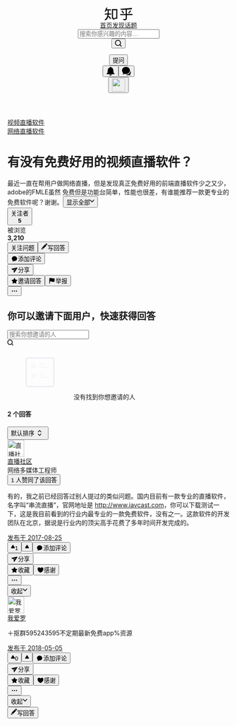 
<!doctype html>
<html lang="zh" data-hairline="true" data-theme="light"><head><meta charSet="utf-8"/><title data-react-helmet="true">有没有免费好用的视频直播软件？ - 知乎</title><meta name="viewport" content="width=device-width,initial-scale=1,maximum-scale=1"/><meta name="renderer" content="webkit"/><meta name="force-rendering" content="webkit"/><meta http-equiv="X-UA-Compatible" content="IE=edge,chrome=1"/><meta name="google-site-verification" content="FTeR0c8arOPKh8c5DYh_9uu98_zJbaWw53J-Sch9MTg"/><meta data-react-helmet="true" name="apple-itunes-app" content="app-id=432274380, app-argument=zhihu://questions/64436300"/><link rel="shortcut icon" type="image/x-icon" href="https://static.zhihu.com/static/favicon.ico"/><link rel="search" type="application/opensearchdescription+xml" href="https://static.zhihu.com/static/search.xml" title="知乎"/><link rel="dns-prefetch" href="//static.zhimg.com"/><link rel="dns-prefetch" href="//pic1.zhimg.com"/><link rel="dns-prefetch" href="//pic2.zhimg.com"/><link rel="dns-prefetch" href="//pic3.zhimg.com"/><link rel="dns-prefetch" href="//pic4.zhimg.com"/><link href="https://static.zhihu.com/heifetz/main.app.fb8bda14ef0eb3cf6a3a.css" rel="stylesheet"/></head><body class="Entry-body"><div id="root"><div data-zop-usertoken="{&quot;urlToken&quot;:&quot;cxgprs-25&quot;}" data-reactroot=""><div class="LoadingBar"></div><div><header role="banner" class="Sticky AppHeader" data-za-module="TopNavBar"><div class="AppHeader-inner"><a href="//www.zhihu.com" aria-label="知乎"><svg viewBox="0 0 200 91" class="Icon ZhihuLogo Icon--logo" style="height:30px;width:64px" width="64" height="30" aria-hidden="true"><title></title><g><path d="M53.29 80.035l7.32.002 2.41 8.24 13.128-8.24h15.477v-67.98H53.29v67.978zm7.79-60.598h22.756v53.22h-8.73l-8.718 5.473-1.587-5.46-3.72-.012v-53.22zM46.818 43.162h-16.35c.545-8.467.687-16.12.687-22.955h15.987s.615-7.05-2.68-6.97H16.807c1.09-4.1 2.46-8.332 4.1-12.708 0 0-7.523 0-10.085 6.74-1.06 2.78-4.128 13.48-9.592 24.41 1.84-.2 7.927-.37 11.512-6.94.66-1.84.785-2.08 1.605-4.54h9.02c0 3.28-.374 20.9-.526 22.95H6.51c-3.67 0-4.863 7.38-4.863 7.38H22.14C20.765 66.11 13.385 79.24 0 89.62c6.403 1.828 12.784-.29 15.937-3.094 0 0 7.182-6.53 11.12-21.64L43.92 85.18s2.473-8.402-.388-12.496c-2.37-2.788-8.768-10.33-11.496-13.064l-4.57 3.627c1.363-4.368 2.183-8.61 2.46-12.71H49.19s-.027-7.38-2.372-7.38zm128.752-.502c6.51-8.013 14.054-18.302 14.054-18.302s-5.827-4.625-8.556-1.27c-1.874 2.548-11.51 15.063-11.51 15.063l6.012 4.51zm-46.903-18.462c-2.814-2.577-8.096.667-8.096.667s12.35 17.2 12.85 17.953l6.08-4.29s-8.02-11.752-10.83-14.33zM199.99 46.5c-6.18 0-40.908.292-40.953.292v-31.56c1.503 0 3.882-.124 7.14-.376 12.773-.753 21.914-1.25 27.427-1.504 0 0 3.817-8.496-.185-10.45-.96-.37-7.24 1.43-7.24 1.43s-51.63 5.153-72.61 5.64c.5 2.756 2.38 5.336 4.93 6.11 4.16 1.087 7.09.53 15.36.277 7.76-.5 13.65-.76 17.66-.76v31.19h-41.71s.88 6.97 7.97 7.14h33.73v22.16c0 4.364-3.498 6.87-7.65 6.6-4.4.034-8.15-.36-13.027-.566.623 1.24 1.977 4.496 6.035 6.824 3.087 1.502 5.054 2.053 8.13 2.053 9.237 0 14.27-5.4 14.027-14.16V53.93h38.235c3.026 0 2.72-7.432 2.72-7.432z" fill-rule="evenodd"/></g></svg></a><nav role="navigation" class="AppHeader-nav"><a class="AppHeader-navItem" href="//www.zhihu.com/">首页</a><a class="AppHeader-navItem" href="//www.zhihu.com/explore">发现</a><a href="//www.zhihu.com/topic" class="AppHeader-navItem">话题</a></nav><div class="SearchBar" role="search"><div class="SearchBar-toolWrapper"><form class="SearchBar-tool"><div><div class="Popover"><div class="SearchBar-input Input-wrapper Input-wrapper--grey"><input type="text" maxLength="100" value="" autoComplete="off" role="combobox" aria-expanded="false" aria-autocomplete="list" aria-activedescendant="null--1" id="null-toggle" aria-haspopup="true" aria-owns="null-content" class="Input" placeholder="搜索你感兴趣的内容…"/><div class="Input-after"><button aria-label="搜索" type="button" class="Button SearchBar-searchIcon Button--primary"><svg viewBox="0 0 16 16" class="Icon Icon--search" style="height:16px;width:16px" width="16" height="16" aria-hidden="true"><title></title><g><path d="M12.054 10.864c.887-1.14 1.42-2.57 1.42-4.127C13.474 3.017 10.457 0 6.737 0S0 3.016 0 6.737c0 3.72 3.016 6.737 6.737 6.737 1.556 0 2.985-.533 4.127-1.42l3.103 3.104c.765.46 1.705-.37 1.19-1.19l-3.103-3.104zm-5.317.925c-2.786 0-5.053-2.267-5.053-5.053S3.95 1.684 6.737 1.684 11.79 3.95 11.79 6.737 9.522 11.79 6.736 11.79z"/></g></svg></button></div></div></div></div></form></div><button type="button" class="Button QuestionAskButton SearchBar-askButton Button--primary Button--blue">提问</button></div><div class="AppHeader-userInfo"><button type="button" class="Button PushNotifications-icon AppHeader-notifications Button--plain"><svg viewBox="0 0 20 22" class="Icon Icon--news" style="height:20px;width:20px" width="20" height="20" aria-hidden="true"><title></title><g><path d="M2.502 14.08C3.1 10.64 2 3 8.202 1.62 8.307.697 9.08 0 10 0s1.694.697 1.797 1.62C18 3 16.903 10.64 17.497 14.076c.106 1.102.736 1.855 1.7 2.108.527.142.868.66.793 1.206-.075.546-.542.95-1.09.943H1.1C.55 18.34.084 17.936.01 17.39c-.075-.547.266-1.064.794-1.206.963-.253 1.698-1.137 1.698-2.104zM10 22c-1.417.003-2.602-1.086-2.73-2.51-.004-.062.02-.124.063-.17.043-.045.104-.07.166-.07h5c.063 0 .124.025.167.07.044.046.067.108.063.17-.128 1.424-1.313 2.513-2.73 2.51z" /></g></svg></button><button type="button" class="Button Messages-icon AppHeader-messages Button--plain"><svg viewBox="0 0 20 20" class="Icon Icon--message" style="height:20px;width:20px" width="20" height="20" aria-hidden="true"><title></title><g><path d="M9 0C3.394 0 0 4.13 0 8c0 1.654.522 3.763 2.014 5.566.314.292.518.82.454 1.17-.165 1.488-.842 1.905-.842 1.905-.328.332.105.67.588.582 1.112-.2 2.07-.58 3.526-1.122.4-.202.464-.147.78-.078C11.524 17.764 18 14 18 8c0-3.665-3.43-8-9-8z"/><path d="M19.14 9.628c.758.988.86 2.01.86 3.15 0 1.195-.62 3.11-1.368 3.938-.21.23-.354.467-.308.722.12 1.073.614 1.5.614 1.5.237.24-.188.563-.537.5-.802-.145-1.494-.42-2.545-.81-.29-.146-.336-.106-.563-.057-2.043.712-4.398.476-6.083-.926 5.964-.524 8.726-3.03 9.93-8.016z"/></g></svg></button><div class="AppHeader-profile"><button type="button" class="Button AppHeader-profileEntry Button--plain"><img class="Avatar AppHeader-profileAvatar" width="30" height="30" src="https://pic4.zhimg.com/da8e974dc_is.jpg" srcSet="https://pic4.zhimg.com/da8e974dc_im.jpg 2x"/></button></div></div></div></header></div><main role="main" class="App-main"><div class="QuestionPage" itemscope="" itemType="http://schema.org/Question"><meta itemProp="name" content="有没有免费好用的视频直播软件？"/><meta itemProp="url" content="https://www.zhihu.com/question/64436300"/><meta itemProp="keywords" content="视频直播软件,网络直播软件"/><meta itemProp="answerCount" content="2"/><meta itemProp="commentCount" content="0"/><meta itemProp="dateCreated" content="2017-08-25T08:04:15.000Z"/><meta itemProp="dateModified" content="2017-08-25T08:04:15.000Z"/><meta itemProp="zhihu:visitsCount"/><meta itemProp="zhihu:followerCount" content="5"/><div data-zop-question="{&quot;title&quot;:&quot;有没有免费好用的视频直播软件？&quot;,&quot;topics&quot;:[{&quot;name&quot;:&quot;视频直播软件&quot;,&quot;id&quot;:&quot;19592957&quot;},{&quot;name&quot;:&quot;网络直播软件&quot;,&quot;id&quot;:&quot;19953988&quot;}],&quot;id&quot;:64436300,&quot;isEditable&quot;:false}"><div class="QuestionHeader"><div class="QuestionHeader-content"><div class="QuestionHeader-main"><div class="QuestionHeader-tags"><div class="QuestionHeader-topics"><div class="Tag QuestionTopic"><span class="Tag-content"><a class="TopicLink" href="//www.zhihu.com/topic/19592957" target="_blank"><div class="Popover"><div id="null-toggle" aria-haspopup="true" aria-expanded="false" aria-owns="null-content">视频直播软件</div></div></a></span></div><div class="Tag QuestionTopic"><span class="Tag-content"><a class="TopicLink" href="//www.zhihu.com/topic/19953988" target="_blank"><div class="Popover"><div id="null-toggle" aria-haspopup="true" aria-expanded="false" aria-owns="null-content">网络直播软件</div></div></a></span></div></div></div><h1 class="QuestionHeader-title">有没有免费好用的视频直播软件？</h1><div><div class="QuestionHeader-detail"><div class="QuestionRichText QuestionRichText--expandable QuestionRichText--collapsed"><div><span class="RichText" itemProp="text">最近一直在帮用户做网络直播，但是发现真正免费好用的前端直播软件少之又少，adobe的FMLE虽然
免费但是功能台简单，性能也很差，有谁能推荐一款更专业的免费软件呢？谢谢。</span><button type="button" class="Button QuestionRichText-more Button--plain">显示全部<svg viewBox="0 0 10 6" class="Icon QuestionRichText-more-icon Icon--arrow" style="height:16px;width:10px" width="10" height="16" aria-hidden="true"><title></title><g><path d="M8.716.217L5.002 4 1.285.218C.99-.072.514-.072.22.218c-.294.29-.294.76 0 1.052l4.25 4.512c.292.29.77.29 1.063 0L9.78 1.27c.293-.29.293-.76 0-1.052-.295-.29-.77-.29-1.063 0z"/></g></svg></button></div></div></div></div></div><div class="QuestionHeader-side"><div class="QuestionHeader-follow-status"><div class="QuestionFollowStatus"><div class="NumberBoard QuestionFollowStatus-counts NumberBoard--divider"><button type="button" class="Button NumberBoard-item Button--plain"><div class="NumberBoard-itemInner"><div class="NumberBoard-itemName">关注者</div><strong class="NumberBoard-itemValue" title="5">5</strong></div></button><div class="NumberBoard-item"><div class="NumberBoard-itemInner"><div class="NumberBoard-itemName">被浏览</div><strong class="NumberBoard-itemValue" title="3210">3,210</strong></div></div></div></div></div></div></div><div class="QuestionHeader-footer"><div class="QuestionHeader-footer-inner"><div class="QuestionHeader-main QuestionHeader-footer-main"><div class="QuestionButtonGroup"><button type="button" class="Button FollowButton Button--primary Button--blue">关注问题</button><button type="button" class="Button Button--blue"><svg viewBox="0 0 12 12" class="Icon Button-icon Icon--modify" style="height:16px;width:14px" width="14" height="16" aria-hidden="true"><title></title><g><path d="M.423 10.32L0 12l1.667-.474 1.55-.44-2.4-2.33-.394 1.564zM10.153.233c-.327-.318-.85-.31-1.17.018l-.793.817 2.49 2.414.792-.814c.318-.328.312-.852-.017-1.17l-1.3-1.263zM3.84 10.536L1.35 8.122l6.265-6.46 2.49 2.414-6.265 6.46z" fill-rule="evenodd"/></g></svg>写回答</button></div><div class="QuestionHeaderActions"><div class="QuestionHeader-Comment"><button type="button" class="Button Button--plain Button--withIcon Button--withLabel"><span style="display:inline-flex;align-items:center">​<svg class="Zi Zi--Comment Button-zi" fill="currentColor" viewBox="0 0 24 24" width="1.2em" height="1.2em"><path d="M10.241 19.313a.97.97 0 0 0-.77.2 7.908 7.908 0 0 1-3.772 1.482.409.409 0 0 1-.38-.637 5.825 5.825 0 0 0 1.11-2.237.605.605 0 0 0-.227-.59A7.935 7.935 0 0 1 3 11.25C3 6.7 7.03 3 12 3s9 3.7 9 8.25-4.373 9.108-10.759 8.063z" fill-rule="evenodd"></path></svg></span>添加评论</button></div><div class="Popover ShareMenu"><div class="" id="null-toggle" aria-haspopup="true" aria-expanded="false" aria-owns="null-content"><button type="button" class="Button Button--plain Button--withIcon Button--withLabel"><span style="display:inline-flex;align-items:center">​<svg class="Zi Zi--Share Button-zi" fill="currentColor" viewBox="0 0 24 24" width="1.2em" height="1.2em"><path d="M2.931 7.89c-1.067.24-1.275 1.669-.318 2.207l5.277 2.908 8.168-4.776c.25-.127.477.198.273.39L9.05 14.66l.927 5.953c.18 1.084 1.593 1.376 2.182.456l9.644-15.242c.584-.892-.212-2.029-1.234-1.796L2.93 7.89z" fill-rule="evenodd"></path></svg></span>分享</button></div></div><button type="button" class="Button Button--plain Button--withIcon Button--withLabel"><span style="display:inline-flex;align-items:center">​<svg class="Zi Zi--Star Button-zi" fill="currentColor" viewBox="0 0 24 24" width="1.2em" height="1.2em"><path d="M5.515 19.64l.918-5.355-3.89-3.792c-.926-.902-.639-1.784.64-1.97L8.56 7.74l2.404-4.871c.572-1.16 1.5-1.16 2.072 0L15.44 7.74l5.377.782c1.28.186 1.566 1.068.64 1.97l-3.89 3.793.918 5.354c.219 1.274-.532 1.82-1.676 1.218L12 18.33l-4.808 2.528c-1.145.602-1.896.056-1.677-1.218z" fill-rule="evenodd"></path></svg></span>邀请回答</button><button type="button" class="Button Button--plain Button--withIcon Button--withLabel"><span style="display:inline-flex;align-items:center">​<svg class="Zi Zi--Report Button-zi" fill="currentColor" viewBox="0 0 24 24" width="1.2em" height="1.2em"><path d="M19.947 3.129c-.633.136-3.927.639-5.697.385-3.133-.45-4.776-2.54-9.949-.888-.997.413-1.277 1.038-1.277 2.019L3 20.808c0 .3.101.54.304.718a.97.97 0 0 0 .73.304c.275 0 .519-.102.73-.304.202-.179.304-.418.304-.718v-6.58c4.533-1.235 8.047.668 8.562.864 2.343.893 5.542.008 6.774-.657.397-.178.596-.474.596-.887V3.964c0-.599-.42-.972-1.053-.835z" fill-rule="evenodd"></path></svg></span>举报</button><div class="Popover"><button aria-label="更多" type="button" id="null-toggle" aria-haspopup="true" aria-expanded="false" aria-owns="null-content" class="Button Button--plain Button--withIcon Button--iconOnly"><span style="display:inline-flex;align-items:center">​<svg class="Zi Zi--Dots Button-zi" fill="currentColor" viewBox="0 0 24 24" width="1.2em" height="1.2em"><path d="M5 14a2 2 0 1 1 0-4 2 2 0 0 1 0 4zm7 0a2 2 0 1 1 0-4 2 2 0 0 1 0 4zm7 0a2 2 0 1 1 0-4 2 2 0 0 1 0 4z" fill-rule="evenodd"></path></svg></span></button></div></div><div class="QuestionHeader-actions"></div></div></div></div></div></div><div class="Question-main"><div class="Question-mainColumn"><div><div class="QuestionAnswers-statusWrapper"></div><div class="Card QuestionInvitation"><div class="Topbar"><div class="Topbar-title"><h2 class="QuestionInvitation-title">你可以邀请下面用户，快速获得回答</h2></div><div class="Topbar-options"><div class="QuestionInvitation-input Input-wrapper"><input data-tooltip="也可以搜索职业、公司等资料" data-tooltip-position="bottom" class="Input" placeholder="搜索你想邀请的人"/><div class="Input-after"><svg viewBox="0 0 16 16" class="Icon Icon--search Icon--grey" style="height:16px;width:14px" width="14" height="16" aria-hidden="true"><title></title><g><path d="M12.054 10.864c.887-1.14 1.42-2.57 1.42-4.127C13.474 3.017 10.457 0 6.737 0S0 3.016 0 6.737c0 3.72 3.016 6.737 6.737 6.737 1.556 0 2.985-.533 4.127-1.42l3.103 3.104c.765.46 1.705-.37 1.19-1.19l-3.103-3.104zm-5.317.925c-2.786 0-5.053-2.267-5.053-5.053S3.95 1.684 6.737 1.684 11.79 3.95 11.79 6.737 9.522 11.79 6.736 11.79z"/></g></svg></div></div></div></div><div class="QuestionInvitation-content QuestionInvitation-content--centered"><div class="EmptyState"><div class="EmptyState-inner"><svg xmlns="http://www.w3.org/2000/svg" width="150" height="120" viewBox="0 0 150 120" class="EmptyState-image"><title></title><g><g fill="none" fill-rule="evenodd"><path fill="#EBEEF5" fill-rule="nonzero" d="M44 31.005v55.99A3.003 3.003 0 0 0 47.003 90h53.994A3.005 3.005 0 0 0 104 86.995v-55.99A3.003 3.003 0 0 0 100.997 28H47.003A3.005 3.005 0 0 0 44 31.005zm-3 0A6.005 6.005 0 0 1 47.003 25h53.994A6.003 6.003 0 0 1 107 31.005v55.99A6.005 6.005 0 0 1 100.997 93H47.003A6.003 6.003 0 0 1 41 86.995v-55.99z"/><path fill="#F7F8FA" d="M59 50a6 6 0 1 1 0-12 6 6 0 0 1 0 12zm12-9.5c0-.828.68-1.5 1.496-1.5h9.008c.826 0 1.496.666 1.496 1.5 0 .828-.68 1.5-1.496 1.5h-9.008A1.495 1.495 0 0 1 71 40.5zm0 7c0-.828.667-1.5 1.5-1.5h21c.828 0 1.5.666 1.5 1.5 0 .828-.667 1.5-1.5 1.5h-21c-.828 0-1.5-.666-1.5-1.5zM59 73a6 6 0 1 1 0-12 6 6 0 0 1 0 12zm12-9.5c0-.828.68-1.5 1.496-1.5h9.008c.826 0 1.496.666 1.496 1.5 0 .828-.68 1.5-1.496 1.5h-9.008A1.495 1.495 0 0 1 71 63.5zm0 7c0-.828.667-1.5 1.5-1.5h21c.828 0 1.5.666 1.5 1.5 0 .828-.667 1.5-1.5 1.5h-21c-.828 0-1.5-.666-1.5-1.5z"/></g></g></svg>没有找到你想邀请的人</div></div></div></div><div id="QuestionAnswers-answers" class="QuestionAnswers-answers" data-zop-feedlistmap="0,0,1,0"><div class="Card"><div class="List"><div class="List-header"><h4 class="List-headerText"><span>2<!-- --> 个回答</span></h4><div class="List-headerOptions"><div class="Popover"><button role="combobox" aria-expanded="false" type="button" id="null-toggle" aria-haspopup="true" aria-owns="null-content" class="Button Select-button Select-plainButton Button--plain">默认排序<span style="display:inline-flex;align-items:center">​<svg class="Zi Zi--Select Select-arrow" fill="currentColor" viewBox="0 0 24 24" width="24" height="24"><path d="M12 16.183l2.716-2.966a.757.757 0 0 1 1.064.001.738.738 0 0 1 0 1.052l-3.247 3.512a.758.758 0 0 1-1.064 0L8.22 14.27a.738.738 0 0 1 0-1.052.758.758 0 0 1 1.063 0L12 16.183zm0-9.365L9.284 9.782a.758.758 0 0 1-1.064 0 .738.738 0 0 1 0-1.052l3.248-3.512a.758.758 0 0 1 1.065 0L15.78 8.73a.738.738 0 0 1 0 1.052.757.757 0 0 1-1.063.001L12 6.818z" fill-rule="evenodd"></path></svg></span></button></div></div></div><div><div class=""><div class="List-item"><div class="ContentItem AnswerItem" data-za-index="0" data-zop="{&quot;authorName&quot;:&quot;直播社区&quot;,&quot;itemId&quot;:220306829,&quot;title&quot;:&quot;有没有免费好用的视频直播软件？&quot;,&quot;type&quot;:&quot;answer&quot;}" name="220306829" itemProp="acceptedAnswer" itemType="http://schema.org/Answer" itemscope=""><div class="ContentItem-meta"><div class="AuthorInfo AnswerItem-authorInfo AnswerItem-authorInfo--related" itemProp="author" itemscope="" itemType="http://schema.org/Person"><meta itemProp="name" content="直播社区"/><meta itemProp="image" content="https://pic2.zhimg.com/v2-4bcd61f3efbff7e1c513eebb3ac308df_is.jpg"/><meta itemProp="url" content="https://www.zhihu.com/people/zhiboshequ"/><meta itemProp="zhihu:followerCount" content="16"/><span class="UserLink AuthorInfo-avatarWrapper"><div class="Popover"><div id="null-toggle" aria-haspopup="true" aria-expanded="false" aria-owns="null-content"><a class="UserLink-link" data-za-detail-view-element_name="User" target="_blank" href="//www.zhihu.com/people/zhiboshequ"><img class="Avatar AuthorInfo-avatar" width="38" height="38" src="https://pic2.zhimg.com/v2-4bcd61f3efbff7e1c513eebb3ac308df_xs.jpg" srcSet="https://pic2.zhimg.com/v2-4bcd61f3efbff7e1c513eebb3ac308df_l.jpg 2x" alt="直播社区"/></a></div></div></span><div class="AuthorInfo-content"><div class="AuthorInfo-head"><span class="UserLink AuthorInfo-name"><div class="Popover"><div id="null-toggle" aria-haspopup="true" aria-expanded="false" aria-owns="null-content"><a class="UserLink-link" data-za-detail-view-element_name="User" target="_blank" href="//www.zhihu.com/people/zhiboshequ">直播社区</a></div></div></span></div><div class="AuthorInfo-detail"><div class="AuthorInfo-badge"><div class="RichText AuthorInfo-badgeText">网络多媒体工程师</div></div></div></div></div><div class="AnswerItem-extraInfo"><span class="Voters"><button type="button" class="Button Button--plain">1 人赞同了该回答</button></span></div></div><meta itemProp="image" content=""/><meta itemProp="upvoteCount" content="1"/><meta itemProp="url" content="https://www.zhihu.com/question/64436300/answer/220306829"/><meta itemProp="dateCreated" content="2017-08-25T08:14:51.000Z"/><meta itemProp="dateModified" content="2017-08-25T08:14:51.000Z"/><meta itemProp="commentCount" content="0"/><div class="RichContent RichContent--unescapable"><div class="RichContent-inner"><span class="RichText CopyrightRichText-richText" itemProp="text"><p>有的，我之前已经回答过别人提过的类似问题。国内目前有一款专业的直播软件，名字叫“串流直播”，官网地址是 <a href="https://link.zhihu.com/?target=http%3A//www.iavcast.com" class=" external" target="_blank" rel="nofollow noreferrer"><span class="invisible">http://www.</span><span class="visible">iavcast.com</span><span class="invisible"></span></a>，你可以下载测试一下，这是我目前看到的行业内最专业的一款免费软件，没有之一。这款软件的开发团队在北京，据说是行业内的顶尖高手花费了多年时间开发完成的。</p></span></div><div><div class="ContentItem-time"><a target="_blank" href="/question/64436300/answer/220306829"><span data-tooltip="发布于 2017-08-25 16:14">发布于 2017-08-25</span></a></div></div><div class="ContentItem-actions RichContent-actions"><span><button aria-label="赞同" type="button" class="Button VoteButton VoteButton--up"><svg viewBox="0 0 20 18" class="Icon VoteButton-upIcon Icon--triangle" style="height:16px;width:9px" width="9" height="16" aria-hidden="true"><title></title><g><path d="M0 15.243c0-.326.088-.533.236-.896l7.98-13.204C8.57.57 9.086 0 10 0s1.43.57 1.784 1.143l7.98 13.204c.15.363.236.57.236.896 0 1.386-.875 1.9-1.955 1.9H1.955c-1.08 0-1.955-.517-1.955-1.9z"/></g></svg>1</button><button aria-label="反对" type="button" class="Button VoteButton VoteButton--down"><svg viewBox="0 0 20 18" class="Icon VoteButton-downIcon Icon--triangle" style="height:16px;width:9px" width="9" height="16" aria-hidden="true"><title></title><g><path d="M0 15.243c0-.326.088-.533.236-.896l7.98-13.204C8.57.57 9.086 0 10 0s1.43.57 1.784 1.143l7.98 13.204c.15.363.236.57.236.896 0 1.386-.875 1.9-1.955 1.9H1.955c-1.08 0-1.955-.517-1.955-1.9z"/></g></svg></button></span><button type="button" class="Button ContentItem-action Button--plain Button--withIcon Button--withLabel"><span style="display:inline-flex;align-items:center">​<svg class="Zi Zi--Comment Button-zi" fill="currentColor" viewBox="0 0 24 24" width="1.2em" height="1.2em"><path d="M10.241 19.313a.97.97 0 0 0-.77.2 7.908 7.908 0 0 1-3.772 1.482.409.409 0 0 1-.38-.637 5.825 5.825 0 0 0 1.11-2.237.605.605 0 0 0-.227-.59A7.935 7.935 0 0 1 3 11.25C3 6.7 7.03 3 12 3s9 3.7 9 8.25-4.373 9.108-10.759 8.063z" fill-rule="evenodd"></path></svg></span>添加评论</button><div class="Popover ShareMenu ContentItem-action"><div class="" id="null-toggle" aria-haspopup="true" aria-expanded="false" aria-owns="null-content"><button type="button" class="Button Button--plain Button--withIcon Button--withLabel"><span style="display:inline-flex;align-items:center">​<svg class="Zi Zi--Share Button-zi" fill="currentColor" viewBox="0 0 24 24" width="1.2em" height="1.2em"><path d="M2.931 7.89c-1.067.24-1.275 1.669-.318 2.207l5.277 2.908 8.168-4.776c.25-.127.477.198.273.39L9.05 14.66l.927 5.953c.18 1.084 1.593 1.376 2.182.456l9.644-15.242c.584-.892-.212-2.029-1.234-1.796L2.93 7.89z" fill-rule="evenodd"></path></svg></span>分享</button></div></div><button type="button" class="Button ContentItem-action Button--plain Button--withIcon Button--withLabel"><span style="display:inline-flex;align-items:center">​<svg class="Zi Zi--Star Button-zi" fill="currentColor" viewBox="0 0 24 24" width="1.2em" height="1.2em"><path d="M5.515 19.64l.918-5.355-3.89-3.792c-.926-.902-.639-1.784.64-1.97L8.56 7.74l2.404-4.871c.572-1.16 1.5-1.16 2.072 0L15.44 7.74l5.377.782c1.28.186 1.566 1.068.64 1.97l-3.89 3.793.918 5.354c.219 1.274-.532 1.82-1.676 1.218L12 18.33l-4.808 2.528c-1.145.602-1.896.056-1.677-1.218z" fill-rule="evenodd"></path></svg></span>收藏</button><button type="button" class="Button ContentItem-action Button--plain Button--withIcon Button--withLabel"><span style="display:inline-flex;align-items:center">​<svg class="Zi Zi--Heart Button-zi" fill="currentColor" viewBox="0 0 24 24" width="1.2em" height="1.2em"><path d="M2 8.437C2 5.505 4.294 3.094 7.207 3 9.243 3 11.092 4.19 12 6c.823-1.758 2.649-3 4.651-3C19.545 3 22 5.507 22 8.432 22 16.24 13.842 21 12 21 10.158 21 2 16.24 2 8.437z" fill-rule="evenodd"></path></svg></span>感谢</button><div class="Popover ContentItem-action"><button aria-label="更多" type="button" id="null-toggle" aria-haspopup="true" aria-expanded="false" aria-owns="null-content" class="Button Button--plain Button--withIcon Button--iconOnly"><span style="display:inline-flex;align-items:center">​<svg class="Zi Zi--Dots Button-zi" fill="currentColor" viewBox="0 0 24 24" width="1.2em" height="1.2em"><path d="M5 14a2 2 0 1 1 0-4 2 2 0 0 1 0 4zm7 0a2 2 0 1 1 0-4 2 2 0 0 1 0 4zm7 0a2 2 0 1 1 0-4 2 2 0 0 1 0 4z" fill-rule="evenodd"></path></svg></span></button></div><button data-zop-retract-question="true" type="button" class="Button ContentItem-action ContentItem-rightButton Button--plain"><span class="RichContent-collapsedText">收起</span><svg viewBox="0 0 10 6" class="Icon ContentItem-arrowIcon is-active Icon--arrow" style="height:16px;width:10px" width="10" height="16" aria-hidden="true"><title></title><g><path d="M8.716.217L5.002 4 1.285.218C.99-.072.514-.072.22.218c-.294.29-.294.76 0 1.052l4.25 4.512c.292.29.77.29 1.063 0L9.78 1.27c.293-.29.293-.76 0-1.052-.295-.29-.77-.29-1.063 0z"/></g></svg></button></div></div></div></div><div class="List-item"><div class="ContentItem AnswerItem" data-za-index="1" data-zop="{&quot;authorName&quot;:&quot;我爱罗&quot;,&quot;itemId&quot;:383577567,&quot;title&quot;:&quot;有没有免费好用的视频直播软件？&quot;,&quot;type&quot;:&quot;answer&quot;}" name="383577567" itemProp="suggestedAnswer" itemType="http://schema.org/Answer" itemscope=""><div class="ContentItem-meta"><div class="AuthorInfo AnswerItem-authorInfo AnswerItem-authorInfo--related" itemProp="author" itemscope="" itemType="http://schema.org/Person"><meta itemProp="name" content="我爱罗"/><meta itemProp="image" content="https://pic4.zhimg.com/da8e974dc_is.jpg"/><meta itemProp="url" content="https://www.zhihu.com/people/wo-ai-luo-36-12"/><meta itemProp="zhihu:followerCount" content="0"/><span class="UserLink AuthorInfo-avatarWrapper"><div class="Popover"><div id="null-toggle" aria-haspopup="true" aria-expanded="false" aria-owns="null-content"><a class="UserLink-link" data-za-detail-view-element_name="User" target="_blank" href="//www.zhihu.com/people/wo-ai-luo-36-12"><img class="Avatar AuthorInfo-avatar" width="38" height="38" src="https://pic4.zhimg.com/da8e974dc_xs.jpg" srcSet="https://pic4.zhimg.com/da8e974dc_l.jpg 2x" alt="我爱罗"/></a></div></div></span><div class="AuthorInfo-content"><div class="AuthorInfo-head"><span class="UserLink AuthorInfo-name"><div class="Popover"><div id="null-toggle" aria-haspopup="true" aria-expanded="false" aria-owns="null-content"><a class="UserLink-link" data-za-detail-view-element_name="User" target="_blank" href="//www.zhihu.com/people/wo-ai-luo-36-12">我爱罗</a></div></div></span></div><div class="AuthorInfo-detail"><div class="AuthorInfo-badge"></div></div></div></div></div><meta itemProp="image" content=""/><meta itemProp="upvoteCount" content="0"/><meta itemProp="url" content="https://www.zhihu.com/question/64436300/answer/383577567"/><meta itemProp="dateCreated" content="2018-05-04T19:55:55.000Z"/><meta itemProp="dateModified" content="2018-05-04T19:55:55.000Z"/><meta itemProp="commentCount" content="0"/><div class="RichContent RichContent--unescapable"><div class="RichContent-inner"><span class="RichText CopyrightRichText-richText" itemProp="text"><p>＋抠群595243595不定期最新免费app%资源</p></span></div><div><div class="ContentItem-time"><a target="_blank" href="/question/64436300/answer/383577567"><span data-tooltip="发布于 2018-05-05 03:55">发布于 2018-05-05</span></a></div></div><div class="ContentItem-actions RichContent-actions"><span><button aria-label="赞同" type="button" class="Button VoteButton VoteButton--up"><svg viewBox="0 0 20 18" class="Icon VoteButton-upIcon Icon--triangle" style="height:16px;width:9px" width="9" height="16" aria-hidden="true"><title></title><g><path d="M0 15.243c0-.326.088-.533.236-.896l7.98-13.204C8.57.57 9.086 0 10 0s1.43.57 1.784 1.143l7.98 13.204c.15.363.236.57.236.896 0 1.386-.875 1.9-1.955 1.9H1.955c-1.08 0-1.955-.517-1.955-1.9z"/></g></svg>0</button><button aria-label="反对" type="button" class="Button VoteButton VoteButton--down"><svg viewBox="0 0 20 18" class="Icon VoteButton-downIcon Icon--triangle" style="height:16px;width:9px" width="9" height="16" aria-hidden="true"><title></title><g><path d="M0 15.243c0-.326.088-.533.236-.896l7.98-13.204C8.57.57 9.086 0 10 0s1.43.57 1.784 1.143l7.98 13.204c.15.363.236.57.236.896 0 1.386-.875 1.9-1.955 1.9H1.955c-1.08 0-1.955-.517-1.955-1.9z"/></g></svg></button></span><button type="button" class="Button ContentItem-action Button--plain Button--withIcon Button--withLabel"><span style="display:inline-flex;align-items:center">​<svg class="Zi Zi--Comment Button-zi" fill="currentColor" viewBox="0 0 24 24" width="1.2em" height="1.2em"><path d="M10.241 19.313a.97.97 0 0 0-.77.2 7.908 7.908 0 0 1-3.772 1.482.409.409 0 0 1-.38-.637 5.825 5.825 0 0 0 1.11-2.237.605.605 0 0 0-.227-.59A7.935 7.935 0 0 1 3 11.25C3 6.7 7.03 3 12 3s9 3.7 9 8.25-4.373 9.108-10.759 8.063z" fill-rule="evenodd"></path></svg></span>添加评论</button><div class="Popover ShareMenu ContentItem-action"><div class="" id="null-toggle" aria-haspopup="true" aria-expanded="false" aria-owns="null-content"><button type="button" class="Button Button--plain Button--withIcon Button--withLabel"><span style="display:inline-flex;align-items:center">​<svg class="Zi Zi--Share Button-zi" fill="currentColor" viewBox="0 0 24 24" width="1.2em" height="1.2em"><path d="M2.931 7.89c-1.067.24-1.275 1.669-.318 2.207l5.277 2.908 8.168-4.776c.25-.127.477.198.273.39L9.05 14.66l.927 5.953c.18 1.084 1.593 1.376 2.182.456l9.644-15.242c.584-.892-.212-2.029-1.234-1.796L2.93 7.89z" fill-rule="evenodd"></path></svg></span>分享</button></div></div><button type="button" class="Button ContentItem-action Button--plain Button--withIcon Button--withLabel"><span style="display:inline-flex;align-items:center">​<svg class="Zi Zi--Star Button-zi" fill="currentColor" viewBox="0 0 24 24" width="1.2em" height="1.2em"><path d="M5.515 19.64l.918-5.355-3.89-3.792c-.926-.902-.639-1.784.64-1.97L8.56 7.74l2.404-4.871c.572-1.16 1.5-1.16 2.072 0L15.44 7.74l5.377.782c1.28.186 1.566 1.068.64 1.97l-3.89 3.793.918 5.354c.219 1.274-.532 1.82-1.676 1.218L12 18.33l-4.808 2.528c-1.145.602-1.896.056-1.677-1.218z" fill-rule="evenodd"></path></svg></span>收藏</button><button type="button" class="Button ContentItem-action Button--plain Button--withIcon Button--withLabel"><span style="display:inline-flex;align-items:center">​<svg class="Zi Zi--Heart Button-zi" fill="currentColor" viewBox="0 0 24 24" width="1.2em" height="1.2em"><path d="M2 8.437C2 5.505 4.294 3.094 7.207 3 9.243 3 11.092 4.19 12 6c.823-1.758 2.649-3 4.651-3C19.545 3 22 5.507 22 8.432 22 16.24 13.842 21 12 21 10.158 21 2 16.24 2 8.437z" fill-rule="evenodd"></path></svg></span>感谢</button><div class="Popover ContentItem-action"><button aria-label="更多" type="button" id="null-toggle" aria-haspopup="true" aria-expanded="false" aria-owns="null-content" class="Button Button--plain Button--withIcon Button--iconOnly"><span style="display:inline-flex;align-items:center">​<svg class="Zi Zi--Dots Button-zi" fill="currentColor" viewBox="0 0 24 24" width="1.2em" height="1.2em"><path d="M5 14a2 2 0 1 1 0-4 2 2 0 0 1 0 4zm7 0a2 2 0 1 1 0-4 2 2 0 0 1 0 4zm7 0a2 2 0 1 1 0-4 2 2 0 0 1 0 4z" fill-rule="evenodd"></path></svg></span></button></div><button data-zop-retract-question="true" type="button" class="Button ContentItem-action ContentItem-rightButton Button--plain"><span class="RichContent-collapsedText">收起</span><svg viewBox="0 0 10 6" class="Icon ContentItem-arrowIcon is-active Icon--arrow" style="height:16px;width:10px" width="10" height="16" aria-hidden="true"><title></title><g><path d="M8.716.217L5.002 4 1.285.218C.99-.072.514-.072.22.218c-.294.29-.294.76 0 1.052l4.25 4.512c.292.29.77.29 1.063 0L9.78 1.27c.293-.29.293-.76 0-1.052-.295-.29-.77-.29-1.063 0z"/></g></svg></button></div></div></div></div><div></div></div></div></div></div></div><div class="Card"><button type="button" class="Button QuestionAnswers-answerButton Button--blue Button--spread"><svg viewBox="0 0 12 12" class="Icon Button-icon Icon--modify" style="height:16px;width:14px" width="14" height="16" aria-hidden="true"><title></title><g><path d="M.423 10.32L0 12l1.667-.474 1.55-.44-2.4-2.33-.394 1.564zM10.153.233c-.327-.318-.85-.31-1.17.018l-.793.817 2.49 2.414.792-.814c.318-.328.312-.852-.017-1.17l-1.3-1.263zM3.84 10.536L1.35 8.122l6.265-6.46 2.49 2.414-6.265 6.46z" fill-rule="evenodd"/></g></svg>写回答</button></div></div></div></div></div></main></div></div><div id="data" style="display:none" data-state="{&quot;privacy&quot;:{&quot;showPrivacy&quot;:false},&quot;loading&quot;:{&quot;global&quot;:{&quot;count&quot;:0},&quot;local&quot;:{&quot;currentUser/get/&quot;:false,&quot;env/getExperiments/&quot;:false,&quot;question/get/&quot;:false,&quot;question/getAnswers/64436300&quot;:false}},&quot;entities&quot;:{&quot;users&quot;:{&quot;cxgprs-25&quot;:{&quot;caEnabled&quot;:false,&quot;avatarUrlTemplate&quot;:&quot;https://pic4.zhimg.com/da8e974dc_{size}.jpg&quot;,&quot;lastCommentPermission&quot;:&quot;all&quot;,&quot;uid&quot;:977301976954925000,&quot;avatarUrl&quot;:&quot;https://pic4.zhimg.com/da8e974dc_is.jpg&quot;,&quot;followNotificationsCount&quot;:0,&quot;isActive&quot;:1525786948,&quot;userType&quot;:&quot;people&quot;,&quot;adType&quot;:&quot;normal&quot;,&quot;editorInfo&quot;:[],&quot;isBindPhone&quot;:true,&quot;accountStatus&quot;:[],&quot;defaultNotificationsCount&quot;:0,&quot;isForceRenamed&quot;:false,&quot;urlToken&quot;:&quot;cxgprs-25&quot;,&quot;id&quot;:&quot;c5ac8506997728bf145ccfa35710d990&quot;,&quot;messagesCount&quot;:0,&quot;canEditTopic&quot;:false,&quot;name&quot;:&quot;cxgprs&quot;,&quot;headline&quot;:&quot;王者&quot;,&quot;badge&quot;:[],&quot;availableMessageTypes&quot;:[&quot;common&quot;],&quot;isAdvertiser&quot;:false,&quot;renamedFullname&quot;:&quot;&quot;,&quot;isOrg&quot;:false,&quot;gender&quot;:-1,&quot;url&quot;:&quot;http://www.zhihu.com/api/v4/people/c5ac8506997728bf145ccfa35710d990&quot;,&quot;type&quot;:&quot;people&quot;,&quot;voteThankNotificationsCount&quot;:0}},&quot;questions&quot;:{&quot;64436300&quot;:{&quot;status&quot;:{&quot;isLocked&quot;:false,&quot;isClose&quot;:false,&quot;isEvaluate&quot;:false,&quot;isSuggest&quot;:false},&quot;relationship&quot;:{&quot;concernedFollowers&quot;:[],&quot;isAnonymous&quot;:false,&quot;canLock&quot;:false,&quot;isFollowing&quot;:false,&quot;isAuthor&quot;:false,&quot;canCollapseAnswers&quot;:false,&quot;canStickAnswers&quot;:false},&quot;isMuted&quot;:false,&quot;topics&quot;:[{&quot;introduction&quot;:&quot;&quot;,&quot;avatarUrl&quot;:&quot;https://pic4.zhimg.com/e82bab09c_is.jpg&quot;,&quot;name&quot;:&quot;视频直播软件&quot;,&quot;url&quot;:&quot;http://www.zhihu.com/api/v4/topics/19592957&quot;,&quot;type&quot;:&quot;topic&quot;,&quot;excerpt&quot;:&quot;&quot;,&quot;id&quot;:&quot;19592957&quot;},{&quot;introduction&quot;:&quot;&quot;,&quot;avatarUrl&quot;:&quot;https://pic4.zhimg.com/e82bab09c_is.jpg&quot;,&quot;name&quot;:&quot;网络直播软件&quot;,&quot;url&quot;:&quot;http://www.zhihu.com/api/v4/topics/19953988&quot;,&quot;type&quot;:&quot;topic&quot;,&quot;excerpt&quot;:&quot;&quot;,&quot;id&quot;:&quot;19953988&quot;}],&quot;excerpt&quot;:&quot;最近一直在帮用户做网络直播，但是发现真正免费好用的前端直播软件少之又少，adobe的FMLE虽然\n免费但是功能台简单，性能也很差，有谁能推荐一款更专业的免费软件呢？谢谢。&quot;,&quot;adminClosedComment&quot;:false,&quot;isEditable&quot;:false,&quot;reviewInfo&quot;:{&quot;editTips&quot;:&quot;&quot;,&quot;tips&quot;:&quot;&quot;,&quot;type&quot;:&quot;&quot;,&quot;isReviewing&quot;:false},&quot;answerCount&quot;:2,&quot;editableDetail&quot;:&quot;最近一直在帮用户做网络直播，但是发现真正免费好用的前端直播软件少之又少，adobe的FMLE虽然\n免费但是功能台简单，性能也很差，有谁能推荐一款更专业的免费软件呢？谢谢。&quot;,&quot;visitCount&quot;:3210,&quot;id&quot;:64436300,&quot;collapsedAnswerCount&quot;:0,&quot;author&quot;:{&quot;avatarUrlTemplate&quot;:&quot;https://pic4.zhimg.com/da8e974dc_{size}.jpg&quot;,&quot;type&quot;:&quot;people&quot;,&quot;name&quot;:&quot;飞天雄鹰&quot;,&quot;url&quot;:&quot;http://www.zhihu.com/api/v4/people/862a2031362144459dbba7d8faddd856&quot;,&quot;gender&quot;:-1,&quot;userType&quot;:&quot;people&quot;,&quot;urlToken&quot;:&quot;feitianying&quot;,&quot;isAdvertiser&quot;:false,&quot;avatarUrl&quot;:&quot;https://pic4.zhimg.com/da8e974dc_is.jpg&quot;,&quot;isFollowing&quot;:false,&quot;isOrg&quot;:false,&quot;headline&quot;:&quot;技术工程师&quot;,&quot;badge&quot;:[],&quot;id&quot;:&quot;862a2031362144459dbba7d8faddd856&quot;},&quot;url&quot;:&quot;http://www.zhihu.com/api/v4/questions/64436300&quot;,&quot;commentPermission&quot;:&quot;all&quot;,&quot;created&quot;:1503648255,&quot;detail&quot;:&quot;最近一直在帮用户做网络直播，但是发现真正免费好用的前端直播软件少之又少，adobe的FMLE虽然\n免费但是功能台简单，性能也很差，有谁能推荐一款更专业的免费软件呢？谢谢。&quot;,&quot;updatedTime&quot;:1503648255,&quot;hasPublishingDraft&quot;:false,&quot;commentCount&quot;:0,&quot;questionType&quot;:&quot;normal&quot;,&quot;followerCount&quot;:5,&quot;title&quot;:&quot;有没有免费好用的视频直播软件？&quot;,&quot;canComment&quot;:{&quot;status&quot;:true,&quot;reason&quot;:&quot;&quot;},&quot;type&quot;:&quot;question&quot;,&quot;isNormal&quot;:true}},&quot;answers&quot;:{&quot;220306829&quot;:{&quot;relevantInfo&quot;:{&quot;isRelevant&quot;:false},&quot;suggestEdit&quot;:{&quot;status&quot;:false,&quot;reason&quot;:&quot;&quot;,&quot;title&quot;:&quot;&quot;,&quot;url&quot;:&quot;&quot;,&quot;unnormalDetails&quot;:{},&quot;tip&quot;:&quot;&quot;},&quot;relationship&quot;:{&quot;isAuthorized&quot;:false,&quot;isAuthor&quot;:false,&quot;isThanked&quot;:false,&quot;isNothelp&quot;:false,&quot;voting&quot;:0},&quot;editableContent&quot;:&quot;&quot;,&quot;markInfos&quot;:[],&quot;excerpt&quot;:&quot;有的，我之前已经回答过别人提过的类似问题。国内目前有一款专业的直播软件，名字叫“串流直播”，官网地址是 &lt;a href=\&quot;https://link.zhihu.com/?target=http%3A//www.iavcast.com\&quot; class=\&quot; external\&quot; target=\&quot;_blank\&quot; rel=\&quot;nofollow noreferrer\&quot;&gt;&lt;span class=\&quot;invisible\&quot;&gt;http://www.&lt;/span&gt;&lt;span class=\&quot;visible\&quot;&gt;iavcast.com&lt;/span&gt;&lt;span class=\&quot;invisible\&quot;&gt;&lt;/span&gt;&lt;/a&gt;，你可以下载测试一下，这是我目前看到的行业内最专业的一款免费软件，没有之一。这款软件的开发团队在北京，据说是行业内…&quot;,&quot;annotationAction&quot;:[],&quot;adminClosedComment&quot;:false,&quot;collapsedBy&quot;:&quot;nobody&quot;,&quot;canComment&quot;:{&quot;status&quot;:true,&quot;reason&quot;:&quot;&quot;},&quot;createdTime&quot;:1503648891,&quot;id&quot;:220306829,&quot;voteupCount&quot;:1,&quot;collapseReason&quot;:&quot;&quot;,&quot;isCollapsed&quot;:false,&quot;isSticky&quot;:false,&quot;url&quot;:&quot;http://www.zhihu.com/api/v4/answers/220306829&quot;,&quot;commentPermission&quot;:&quot;all&quot;,&quot;author&quot;:{&quot;avatarUrlTemplate&quot;:&quot;https://pic2.zhimg.com/v2-4bcd61f3efbff7e1c513eebb3ac308df_{size}.jpg&quot;,&quot;type&quot;:&quot;people&quot;,&quot;name&quot;:&quot;直播社区&quot;,&quot;url&quot;:&quot;http://www.zhihu.com/api/v4/people/93445caf7dc086c81ab67d98bd4161ea&quot;,&quot;gender&quot;:1,&quot;userType&quot;:&quot;people&quot;,&quot;urlToken&quot;:&quot;zhiboshequ&quot;,&quot;isAdvertiser&quot;:false,&quot;avatarUrl&quot;:&quot;https://pic2.zhimg.com/v2-4bcd61f3efbff7e1c513eebb3ac308df_is.jpg&quot;,&quot;isOrg&quot;:false,&quot;headline&quot;:&quot;网络多媒体工程师&quot;,&quot;followerCount&quot;:16,&quot;badge&quot;:[],&quot;id&quot;:&quot;93445caf7dc086c81ab67d98bd4161ea&quot;},&quot;question&quot;:{&quot;questionType&quot;:&quot;normal&quot;,&quot;title&quot;:&quot;有没有免费好用的视频直播软件？&quot;,&quot;url&quot;:&quot;http://www.zhihu.com/api/v4/questions/64436300&quot;,&quot;created&quot;:1503648255,&quot;type&quot;:&quot;question&quot;,&quot;id&quot;:64436300,&quot;updatedTime&quot;:1503648255},&quot;updatedTime&quot;:1503648891,&quot;content&quot;:&quot;&lt;p&gt;有的，我之前已经回答过别人提过的类似问题。国内目前有一款专业的直播软件，名字叫“串流直播”，官网地址是 &lt;a href=\&quot;https://link.zhihu.com/?target=http%3A//www.iavcast.com\&quot; class=\&quot; external\&quot; target=\&quot;_blank\&quot; rel=\&quot;nofollow noreferrer\&quot;&gt;&lt;span class=\&quot;invisible\&quot;&gt;http://www.&lt;/span&gt;&lt;span class=\&quot;visible\&quot;&gt;iavcast.com&lt;/span&gt;&lt;span class=\&quot;invisible\&quot;&gt;&lt;/span&gt;&lt;/a&gt;，你可以下载测试一下，这是我目前看到的行业内最专业的一款免费软件，没有之一。这款软件的开发团队在北京，据说是行业内的顶尖高手花费了多年时间开发完成的。&lt;/p&gt;&quot;,&quot;commentCount&quot;:0,&quot;extras&quot;:&quot;&quot;,&quot;reshipmentSettings&quot;:&quot;allowed&quot;,&quot;rewardInfo&quot;:{&quot;rewardMemberCount&quot;:0,&quot;isRewardable&quot;:false,&quot;rewardTotalMoney&quot;:0,&quot;canOpenReward&quot;:false,&quot;tagline&quot;:&quot;&quot;},&quot;isCopyable&quot;:true,&quot;type&quot;:&quot;answer&quot;,&quot;thumbnail&quot;:&quot;&quot;,&quot;isNormal&quot;:true},&quot;383577567&quot;:{&quot;relevantInfo&quot;:{&quot;isRelevant&quot;:false},&quot;suggestEdit&quot;:{&quot;status&quot;:false,&quot;reason&quot;:&quot;&quot;,&quot;title&quot;:&quot;&quot;,&quot;url&quot;:&quot;&quot;,&quot;unnormalDetails&quot;:{},&quot;tip&quot;:&quot;&quot;},&quot;relationship&quot;:{&quot;isAuthorized&quot;:false,&quot;isAuthor&quot;:false,&quot;isThanked&quot;:false,&quot;isNothelp&quot;:false,&quot;voting&quot;:0},&quot;editableContent&quot;:&quot;&quot;,&quot;markInfos&quot;:[],&quot;excerpt&quot;:&quot;＋抠群595243595不定期最新免费app%资源&quot;,&quot;annotationAction&quot;:[],&quot;adminClosedComment&quot;:false,&quot;collapsedBy&quot;:&quot;nobody&quot;,&quot;canComment&quot;:{&quot;status&quot;:true,&quot;reason&quot;:&quot;&quot;},&quot;createdTime&quot;:1525463755,&quot;id&quot;:383577567,&quot;voteupCount&quot;:0,&quot;collapseReason&quot;:&quot;&quot;,&quot;isCollapsed&quot;:false,&quot;isSticky&quot;:false,&quot;url&quot;:&quot;http://www.zhihu.com/api/v4/answers/383577567&quot;,&quot;commentPermission&quot;:&quot;all&quot;,&quot;author&quot;:{&quot;avatarUrlTemplate&quot;:&quot;https://pic4.zhimg.com/da8e974dc_{size}.jpg&quot;,&quot;type&quot;:&quot;people&quot;,&quot;name&quot;:&quot;我爱罗&quot;,&quot;url&quot;:&quot;http://www.zhihu.com/api/v4/people/40f6295c907d9467e700fdfb5ec03d97&quot;,&quot;gender&quot;:-1,&quot;userType&quot;:&quot;people&quot;,&quot;urlToken&quot;:&quot;wo-ai-luo-36-12&quot;,&quot;isAdvertiser&quot;:false,&quot;avatarUrl&quot;:&quot;https://pic4.zhimg.com/da8e974dc_is.jpg&quot;,&quot;isOrg&quot;:false,&quot;headline&quot;:&quot;&quot;,&quot;followerCount&quot;:0,&quot;badge&quot;:[],&quot;id&quot;:&quot;40f6295c907d9467e700fdfb5ec03d97&quot;},&quot;question&quot;:{&quot;questionType&quot;:&quot;normal&quot;,&quot;title&quot;:&quot;有没有免费好用的视频直播软件？&quot;,&quot;url&quot;:&quot;http://www.zhihu.com/api/v4/questions/64436300&quot;,&quot;created&quot;:1503648255,&quot;type&quot;:&quot;question&quot;,&quot;id&quot;:64436300,&quot;updatedTime&quot;:1503648255},&quot;updatedTime&quot;:1525463755,&quot;content&quot;:&quot;&lt;p&gt;＋抠群595243595不定期最新免费app%资源&lt;/p&gt;&quot;,&quot;commentCount&quot;:0,&quot;extras&quot;:&quot;&quot;,&quot;reshipmentSettings&quot;:&quot;allowed&quot;,&quot;rewardInfo&quot;:{&quot;rewardMemberCount&quot;:0,&quot;isRewardable&quot;:false,&quot;rewardTotalMoney&quot;:0,&quot;canOpenReward&quot;:false,&quot;tagline&quot;:&quot;&quot;},&quot;isCopyable&quot;:true,&quot;type&quot;:&quot;answer&quot;,&quot;thumbnail&quot;:&quot;&quot;,&quot;isNormal&quot;:true}},&quot;articles&quot;:{},&quot;columns&quot;:{},&quot;topics&quot;:{},&quot;roundtables&quot;:{},&quot;favlists&quot;:{},&quot;comments&quot;:{},&quot;notifications&quot;:{},&quot;ebooks&quot;:{},&quot;activities&quot;:{},&quot;feeds&quot;:{},&quot;pins&quot;:{},&quot;promotions&quot;:{}},&quot;currentUser&quot;:&quot;cxgprs-25&quot;,&quot;account&quot;:{&quot;lockLevel&quot;:{},&quot;unlockTicketStatus&quot;:false,&quot;unlockTicket&quot;:null,&quot;challenge&quot;:[],&quot;errorStatus&quot;:false,&quot;message&quot;:&quot;&quot;,&quot;isFetching&quot;:false,&quot;accountInfo&quot;:{},&quot;urlToken&quot;:{&quot;loading&quot;:false}},&quot;settings&quot;:{&quot;socialBind&quot;:null},&quot;notification&quot;:{},&quot;people&quot;:{&quot;profileStatus&quot;:{},&quot;activitiesByUser&quot;:{},&quot;answersByUser&quot;:{},&quot;answersSortByVotesByUser&quot;:{},&quot;answersIncludedByUser&quot;:{},&quot;votedAnswersByUser&quot;:{},&quot;thankedAnswersByUser&quot;:{},&quot;voteAnswersByUser&quot;:{},&quot;thankAnswersByUser&quot;:{},&quot;topicAnswersByUser&quot;:{},&quot;articlesByUser&quot;:{},&quot;articlesSortByVotesByUser&quot;:{},&quot;articlesIncludedByUser&quot;:{},&quot;pinsByUser&quot;:{},&quot;questionsByUser&quot;:{},&quot;commercialQuestionsByUser&quot;:{},&quot;favlistsByUser&quot;:{},&quot;followingByUser&quot;:{},&quot;followersByUser&quot;:{},&quot;mutualsByUser&quot;:{},&quot;followingColumnsByUser&quot;:{},&quot;followingQuestionsByUser&quot;:{},&quot;followingFavlistsByUser&quot;:{},&quot;followingTopicsByUser&quot;:{},&quot;publicationsByUser&quot;:{},&quot;columnsByUser&quot;:{},&quot;allFavlistsByUser&quot;:{},&quot;brands&quot;:null},&quot;env&quot;:{&quot;experiment&quot;:{&quot;ge3&quot;:&quot;ge3_9&quot;,&quot;ge2&quot;:&quot;ge2_1&quot;,&quot;searchSectionStyle&quot;:&quot;compact&quot;,&quot;searchAdvertPosition&quot;:&quot;1&quot;,&quot;growthSearch&quot;:&quot;s2&quot;,&quot;sEI&quot;:&quot;s&quot;,&quot;nwebQAGrowth&quot;:&quot;experiment&quot;,&quot;qawebRelatedReadingsContentControl&quot;:&quot;close&quot;,&quot;liveStore&quot;:&quot;ls_a3_b2_c1_f1&quot;,&quot;nwebSearch&quot;:&quot;nweb_search_heifetz&quot;,&quot;recommendEbookAc&quot;:&quot;article_base&quot;,&quot;newSignBg&quot;:&quot;new&quot;,&quot;rt&quot;:&quot;y&quot;,&quot;newMobileAppHeader&quot;:&quot;true&quot;,&quot;isOffice&quot;:&quot;false&quot;,&quot;recomAnswerRec&quot;:&quot;answer_base&quot;,&quot;newLiveFeedMediacard&quot;:&quot;new&quot;,&quot;nwebFeedUi&quot;:&quot;excerpt&quot;,&quot;searchHybridTabs&quot;:&quot;pin-3#album-7&quot;,&quot;androidPassThroughPush&quot;:&quot;all&quot;,&quot;np&quot;:&quot;1&quot;,&quot;hybridZhmoreVideo&quot;:&quot;yes&quot;,&quot;recommendLiveGuessLike&quot;:&quot;live_guess_gbdt&quot;,&quot;nwebGrowthPeople&quot;:&quot;default&quot;,&quot;nwebSearchSuggest&quot;:&quot;default&quot;,&quot;qrcodeLogin&quot;:&quot;qrcode&quot;,&quot;enableVoteDownReasonMenu&quot;:&quot;enable&quot;,&quot;recomLiveAc&quot;:&quot;question_base&quot;,&quot;isShowUnicomFreeEntry&quot;:&quot;unicom_free_entry_off&quot;,&quot;androidSearchTabStyle&quot;:&quot;search_tab_style_b&quot;,&quot;growthBanner&quot;:&quot;default&quot;,&quot;newMobileColumnAppheader&quot;:&quot;new_header&quot;,&quot;recommendLiveDetail&quot;:&quot;live_detail_no_rerank&quot;,&quot;androidDbRecommendAction&quot;:&quot;open&quot;,&quot;searchTab&quot;:&quot;collapse&quot;,&quot;zcmLighting&quot;:&quot;zcm&quot;,&quot;androidDbFeedHashTagStyle&quot;:&quot;button&quot;,&quot;appStoreRateDialog&quot;:&quot;close&quot;,&quot;recommendQuestion&quot;:&quot;rec_question_new3&quot;,&quot;mobileFeedGuide&quot;:&quot;block&quot;,&quot;default&quot;:&quot;None&quot;,&quot;isNewNotiPanel&quot;:&quot;no&quot;,&quot;adR&quot;:&quot;b&quot;,&quot;wechatShareModal&quot;:&quot;wechat_share_modal_show&quot;,&quot;uRe&quot;:&quot;0&quot;,&quot;androidProfilePanel&quot;:&quot;panel_b&quot;},&quot;experimentOrigin&quot;:{&quot;ge3&quot;:&quot;ge3_9&quot;,&quot;ge2&quot;:&quot;ge2_1&quot;,&quot;search_section_style&quot;:&quot;compact&quot;,&quot;search_advert_position&quot;:&quot;1&quot;,&quot;growth_search&quot;:&quot;s2&quot;,&quot;SE_I&quot;:&quot;s&quot;,&quot;nwebQAGrowth&quot;:&quot;experiment&quot;,&quot;qaweb_related_readings_content_control&quot;:&quot;close&quot;,&quot;live_store&quot;:&quot;ls_a3_b2_c1_f1&quot;,&quot;nweb_search&quot;:&quot;nweb_search_heifetz&quot;,&quot;recommend_ebook_ac&quot;:&quot;article_base&quot;,&quot;new_sign_bg&quot;:&quot;new&quot;,&quot;rt&quot;:&quot;y&quot;,&quot;new_mobile_app_header&quot;:&quot;true&quot;,&quot;is_office&quot;:&quot;false&quot;,&quot;recom_answer_rec&quot;:&quot;answer_base&quot;,&quot;new_live_feed_mediacard&quot;:&quot;new&quot;,&quot;nweb_feed_ui&quot;:&quot;excerpt&quot;,&quot;search_hybrid_tabs&quot;:&quot;pin-3#album-7&quot;,&quot;android_pass_through_push&quot;:&quot;all&quot;,&quot;np&quot;:&quot;1&quot;,&quot;hybrid_zhmore_video&quot;:&quot;yes&quot;,&quot;recommend_live_guess_like&quot;:&quot;live_guess_gbdt&quot;,&quot;nweb_growth_people&quot;:&quot;default&quot;,&quot;nweb_search_suggest&quot;:&quot;default&quot;,&quot;qrcode_login&quot;:&quot;qrcode&quot;,&quot;enable_vote_down_reason_menu&quot;:&quot;enable&quot;,&quot;recom_live_ac&quot;:&quot;question_base&quot;,&quot;is_show_unicom_free_entry&quot;:&quot;unicom_free_entry_off&quot;,&quot;android_search_tab_style&quot;:&quot;search_tab_style_b&quot;,&quot;growth_banner&quot;:&quot;default&quot;,&quot;new_mobile_column_appheader&quot;:&quot;new_header&quot;,&quot;recommend_live_detail&quot;:&quot;live_detail_no_rerank&quot;,&quot;android_db_recommend_action&quot;:&quot;open&quot;,&quot;search_tab&quot;:&quot;collapse&quot;,&quot;zcm-lighting&quot;:&quot;zcm&quot;,&quot;android_db_feed_hash_tag_style&quot;:&quot;button&quot;,&quot;app_store_rate_dialog&quot;:&quot;close&quot;,&quot;recommend_question&quot;:&quot;rec_question_new3&quot;,&quot;mobile_feed_guide&quot;:&quot;block&quot;,&quot;default&quot;:&quot;None&quot;,&quot;is_new_noti_panel&quot;:&quot;no&quot;,&quot;ad_r&quot;:&quot;b&quot;,&quot;wechat_share_modal&quot;:&quot;wechat_share_modal_show&quot;,&quot;u_re&quot;:&quot;0&quot;,&quot;android_profile_panel&quot;:&quot;panel_b&quot;},&quot;userAgent&quot;:{&quot;Edge&quot;:false,&quot;Wechat&quot;:false,&quot;Weibo&quot;:false,&quot;QQ&quot;:false,&quot;Mobile&quot;:false,&quot;Android&quot;:false,&quot;iOS&quot;:false,&quot;isAppleDevice&quot;:false,&quot;Zhihu&quot;:false,&quot;ZhihuHybrid&quot;:false,&quot;isBot&quot;:false,&quot;Tablet&quot;:false,&quot;isWebView&quot;:false,&quot;origin&quot;:&quot;Mozilla/5.0 (Windows NT 6.1; WOW64) AppleWebKit/537.36 (KHTML, like Gecko) Chrome/55.0.2883.87 Safari/537.36&quot;},&quot;trafficSource&quot;:&quot;production&quot;,&quot;edition&quot;:{&quot;baidu&quot;:true,&quot;yidianzixun&quot;:false,&quot;sogou&quot;:false},&quot;theme&quot;:&quot;light&quot;,&quot;referer&quot;:&quot;https://m.baidu.com/from=0/bd_page_type=1/ssid=0/uid=0/pu=usm%404%2Csz%40224_220%2Cta%40iphone___3_537/baiduid=891C79D17F6751EE9AB53F0E04A6F020/w=0_10_/t=iphone/l=1/tc?ref=www_iphone&amp;lid=10183530459185238056&amp;order=10&amp;fm=alhm&amp;dict=-1&amp;tj=h5_mobile_10_0_10_title&amp;wd=&amp;eqid=8d532aff7b1b5000100000065af456a9&amp;w_qd=IlPT2AEptyoA_ykytxQbqO751kpTeXO&amp;tcplug=1&amp;sec=29678&amp;di=690a5b6c892542ca&amp;bdenc=1&amp;nsrc=IlPT2AEptyoA_yixCFOxCGZb8c3JV3T5AAGGQmB3_j37iI39h47aUbBrVzLgRH_NHYCb9jTKtRwHw8Sb&quot;,&quot;conf&quot;:{},&quot;ipInfo&quot;:{},&quot;useOAuth&quot;:false},&quot;me&quot;:{&quot;organizationProfileStatus&quot;:{},&quot;columnContributions&quot;:[]},&quot;comments&quot;:{&quot;pagination&quot;:{},&quot;collapsed&quot;:{},&quot;reverse&quot;:{},&quot;reviewing&quot;:{},&quot;conversation&quot;:{},&quot;parent&quot;:{}},&quot;pushNotifications&quot;:{&quot;default&quot;:{&quot;isFetching&quot;:false,&quot;isDrained&quot;:false,&quot;ids&quot;:[]},&quot;follow&quot;:{&quot;isFetching&quot;:false,&quot;isDrained&quot;:false,&quot;ids&quot;:[]},&quot;vote_thank&quot;:{&quot;isFetching&quot;:false,&quot;isDrained&quot;:false,&quot;ids&quot;:[]},&quot;currentTab&quot;:&quot;default&quot;,&quot;notificationsCount&quot;:{&quot;default&quot;:0,&quot;follow&quot;:0,&quot;vote_thank&quot;:0}},&quot;messages&quot;:{&quot;data&quot;:{},&quot;currentTab&quot;:&quot;common&quot;,&quot;messageCount&quot;:0},&quot;register&quot;:{&quot;registerValidateSucceeded&quot;:null,&quot;registerValidateErrors&quot;:{},&quot;registerConfirmError&quot;:null,&quot;sendDigitsError&quot;:null,&quot;registerConfirmSucceeded&quot;:null},&quot;login&quot;:{&quot;loginUnregisteredError&quot;:false,&quot;loginBindWechatError&quot;:false,&quot;loginConfirmError&quot;:null,&quot;sendDigitsError&quot;:null,&quot;validateDigitsError&quot;:false,&quot;loginConfirmSucceeded&quot;:null,&quot;qrcodeLoginToken&quot;:&quot;&quot;,&quot;qrcodeLoginScanStatus&quot;:0,&quot;qrcodeLoginError&quot;:null,&quot;qrcodeLoginReturnNewToken&quot;:false},&quot;active&quot;:{&quot;sendDigitsError&quot;:null,&quot;activeConfirmSucceeded&quot;:null,&quot;activeConfirmError&quot;:null},&quot;coupon&quot;:{&quot;isRedeemingCoupon&quot;:false},&quot;question&quot;:{&quot;followers&quot;:{},&quot;concernedFollowers&quot;:{},&quot;answers&quot;:{&quot;64436300&quot;:{&quot;isFetching&quot;:false,&quot;isDrained&quot;:true,&quot;ids&quot;:[220306829,383577567],&quot;newIds&quot;:[220306829,383577567],&quot;totals&quot;:2,&quot;isPrevDrained&quot;:true,&quot;previous&quot;:&quot;http://www.zhihu.com/api/v4/questions/64436300/answers?sort_by=default&amp;include=data%5B%2A%5D.is_normal%2Cadmin_closed_comment%2Creward_info%2Cis_collapsed%2Cannotation_action%2Cannotation_detail%2Ccollapse_reason%2Cis_sticky%2Ccollapsed_by%2Csuggest_edit%2Ccomment_count%2Ccan_comment%2Ccontent%2Ceditable_content%2Cvoteup_count%2Creshipment_settings%2Ccomment_permission%2Ccreated_time%2Cupdated_time%2Creview_info%2Crelevant_info%2Cquestion%2Cexcerpt%2Crelationship.is_authorized%2Cis_author%2Cvoting%2Cis_thanked%2Cis_nothelp%3Bdata%5B%2A%5D.mark_infos%5B%2A%5D.url%3Bdata%5B%2A%5D.author.follower_count%2Cbadge%5B%3F%28type%3Dbest_answerer%29%5D.topics&amp;limit=5&amp;offset=0&quot;,&quot;next&quot;:&quot;http://www.zhihu.com/api/v4/questions/64436300/answers?sort_by=default&amp;include=data%5B%2A%5D.is_normal%2Cadmin_closed_comment%2Creward_info%2Cis_collapsed%2Cannotation_action%2Cannotation_detail%2Ccollapse_reason%2Cis_sticky%2Ccollapsed_by%2Csuggest_edit%2Ccomment_count%2Ccan_comment%2Ccontent%2Ceditable_content%2Cvoteup_count%2Creshipment_settings%2Ccomment_permission%2Ccreated_time%2Cupdated_time%2Creview_info%2Crelevant_info%2Cquestion%2Cexcerpt%2Crelationship.is_authorized%2Cis_author%2Cvoting%2Cis_thanked%2Cis_nothelp%3Bdata%5B%2A%5D.mark_infos%5B%2A%5D.url%3Bdata%5B%2A%5D.author.follower_count%2Cbadge%5B%3F%28type%3Dbest_answerer%29%5D.topics&amp;limit=5&amp;offset=5&quot;}},&quot;hiddenAnswers&quot;:{},&quot;createdAnswers&quot;:{},&quot;collapsedAnswers&quot;:{},&quot;notificationAnswers&quot;:{},&quot;invitationCandidates&quot;:{},&quot;inviters&quot;:{},&quot;invitees&quot;:{},&quot;similarQuestions&quot;:{},&quot;relatedCommodities&quot;:{},&quot;recommendReadings&quot;:{},&quot;bio&quot;:{},&quot;brand&quot;:{},&quot;permission&quot;:{},&quot;advancedStyle&quot;:{},&quot;commonAnswerCount&quot;:0,&quot;hiddenAnswerCount&quot;:0,&quot;meta&quot;:{},&quot;autoInvitation&quot;:{}},&quot;shareTexts&quot;:{},&quot;answers&quot;:{&quot;voters&quot;:{},&quot;copyrightApplicants&quot;:{},&quot;favlists&quot;:{},&quot;newAnswer&quot;:{},&quot;concernedUpvoters&quot;:{},&quot;simpleConcernedUpvoters&quot;:{}},&quot;banner&quot;:{},&quot;topic&quot;:{&quot;bios&quot;:{},&quot;hot&quot;:{},&quot;newest&quot;:{},&quot;top&quot;:{},&quot;unanswered&quot;:{},&quot;questions&quot;:{},&quot;followers&quot;:{},&quot;parent&quot;:{},&quot;children&quot;:{},&quot;bestAnswerers&quot;:{},&quot;index&quot;:{},&quot;intro&quot;:{},&quot;meta&quot;:{},&quot;schema&quot;:{}},&quot;captcha&quot;:{&quot;captchaNeeded&quot;:false,&quot;captchaValidated&quot;:false,&quot;captchaBase64String&quot;:null,&quot;captchaValidationMessage&quot;:null,&quot;loginCaptchaExpires&quot;:false},&quot;sms&quot;:{&quot;supportedCountries&quot;:[]},&quot;explore&quot;:{&quot;recommendations&quot;:{},&quot;hotfeeds&quot;:{}},&quot;articles&quot;:{&quot;voters&quot;:{}},&quot;favlists&quot;:{&quot;relations&quot;:{}},&quot;pins&quot;:{&quot;voters&quot;:{}},&quot;topstory&quot;:{&quot;topstorys&quot;:{&quot;isFetching&quot;:false,&quot;isDrained&quot;:false,&quot;afterId&quot;:0,&quot;items&quot;:[],&quot;next&quot;:null},&quot;sidebar&quot;:null,&quot;announcement&quot;:{},&quot;hotList&quot;:[]},&quot;upload&quot;:{},&quot;video&quot;:{&quot;data&quot;:{}},&quot;guide&quot;:{&quot;guide&quot;:{&quot;isFetching&quot;:false,&quot;isShowGuide&quot;:false}},&quot;switches&quot;:{},&quot;reward&quot;:{&quot;answer&quot;:{},&quot;article&quot;:{},&quot;question&quot;:{}},&quot;search&quot;:{&quot;recommendSearch&quot;:[],&quot;topSearch&quot;:{},&quot;attachedInfo&quot;:{},&quot;nextOffset&quot;:{},&quot;generalByQuery&quot;:{},&quot;generalByQueryInADay&quot;:{},&quot;generalByQueryInAWeek&quot;:{},&quot;generalByQueryInThreeMonths&quot;:{},&quot;peopleByQuery&quot;:{},&quot;topicByQuery&quot;:{},&quot;columnByQuery&quot;:{},&quot;liveByQuery&quot;:{},&quot;albumByQuery&quot;:{},&quot;eBookByQuery&quot;:{}}}" data-config="{&quot;apiAddress&quot;:&quot;/api/v4/&quot;,&quot;deployEnv&quot;:&quot;production&quot;,&quot;useOAuth&quot;:false}"></div><script src="https://static.zhihu.com/heifetz/vendor.c1ed8d16a6988c3797dd.js"></script><script src="https://static.zhihu.com/heifetz/main.raven.025a76391240d7cb3371.js" async=""></script><script src="https://static.zhihu.com/heifetz/main.app.45f3540b33083cf0a9ae.js"></script><script src="https://static.zhihu.com/heifetz/main.question-routes.111fc68095704bf5f2c0.js"></script></body></html>
